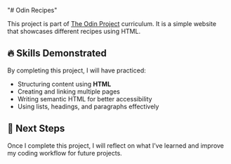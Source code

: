 "# Odin Recipes"   

This project is part of [The Odin Project](https://www.theodinproject.com) curriculum. It is a simple website that showcases different recipes using HTML.

## 🔥 Skills Demonstrated
By completing this project, I will have practiced:
- Structuring content using **HTML**
- Creating and linking multiple pages
- Writing semantic HTML for better accessibility
- Using lists, headings, and paragraphs effectively

## 🚀 Next Steps
Once I complete this project, I will reflect on what I’ve learned and improve my coding workflow for future projects.
